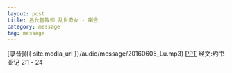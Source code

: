 ```yaml
---
layout: post
title: 吕允智牧师 乱世奇女 - 喇合
category: message
tag: message
---
```


[录音]({{ site.media_url }}/audio/message/20160605_Lu.mp3)  [PPT](https://onedrive.live.com/redir?resid=542FE2EB8D6DC3A2!603&authkey=!AII1WfHHCs80ViE&ithint=file%2cppt) 经文:约书亚记 2:1 - 24
